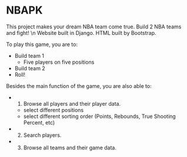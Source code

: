 NBAPK
=====

This project makes your dream NBA team come true. Build 2 NBA teams and fight!
\n Website built in Django.
HTML built by Bootstrap.

To play this game, you are to:
   - Build team 1
      - Five players on five positions 
   - Build team 2
   - Roll!

Besides the main function of the game, you are also able to:
- 1. Browse all players and their player data.
   - select different positions
   - select different sorting order (Points, Rebounds, True Shooting Percent, etc)
- 2. Search players.
- 3. Browse all teams and their game data.





